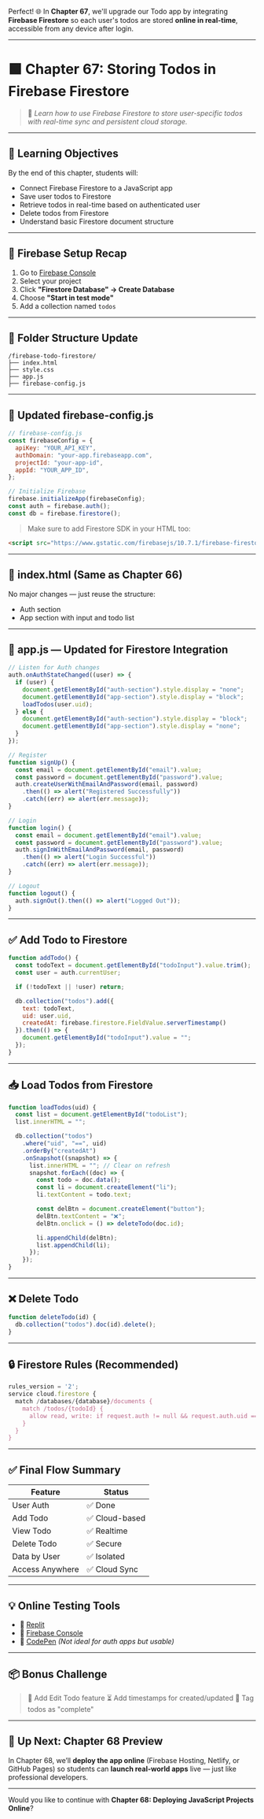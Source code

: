 Perfect! 🌐 In **Chapter 67**, we'll upgrade our Todo app by integrating **Firebase Firestore** so each user's todos are stored **online in real-time**, accessible from any device after login.

---

# 🟩 Chapter 67: **Storing Todos in Firebase Firestore**

> 🎯 *Learn how to use Firebase Firestore to store user-specific todos with real-time sync and persistent cloud storage.*

---

## 🎯 Learning Objectives

By the end of this chapter, students will:

* Connect Firebase Firestore to a JavaScript app
* Save user todos to Firestore
* Retrieve todos in real-time based on authenticated user
* Delete todos from Firestore
* Understand basic Firestore document structure

---

## 🔧 Firebase Setup Recap

1. Go to [Firebase Console](https://console.firebase.google.com/)
2. Select your project
3. Click **"Firestore Database" → Create Database**
4. Choose **"Start in test mode"**
5. Add a collection named `todos`

---

## 📁 Folder Structure Update

```
/firebase-todo-firestore/
├── index.html
├── style.css
├── app.js
├── firebase-config.js
```

---

## 🔌 Updated firebase-config.js

```js
// firebase-config.js
const firebaseConfig = {
  apiKey: "YOUR_API_KEY",
  authDomain: "your-app.firebaseapp.com",
  projectId: "your-app-id",
  appId: "YOUR_APP_ID",
};

// Initialize Firebase
firebase.initializeApp(firebaseConfig);
const auth = firebase.auth();
const db = firebase.firestore();
```

> Make sure to add Firestore SDK in your HTML too:

```html
<script src="https://www.gstatic.com/firebasejs/10.7.1/firebase-firestore.js"></script>
```

---

## 🧩 index.html (Same as Chapter 66)

No major changes — just reuse the structure:

* Auth section
* App section with input and todo list

---

## 🧠 app.js — Updated for Firestore Integration

```js
// Listen for Auth changes
auth.onAuthStateChanged((user) => {
  if (user) {
    document.getElementById("auth-section").style.display = "none";
    document.getElementById("app-section").style.display = "block";
    loadTodos(user.uid);
  } else {
    document.getElementById("auth-section").style.display = "block";
    document.getElementById("app-section").style.display = "none";
  }
});

// Register
function signUp() {
  const email = document.getElementById("email").value;
  const password = document.getElementById("password").value;
  auth.createUserWithEmailAndPassword(email, password)
    .then(() => alert("Registered Successfully"))
    .catch((err) => alert(err.message));
}

// Login
function login() {
  const email = document.getElementById("email").value;
  const password = document.getElementById("password").value;
  auth.signInWithEmailAndPassword(email, password)
    .then(() => alert("Login Successful"))
    .catch((err) => alert(err.message));
}

// Logout
function logout() {
  auth.signOut().then(() => alert("Logged Out"));
}
```

---

## ✅ Add Todo to Firestore

```js
function addTodo() {
  const todoText = document.getElementById("todoInput").value.trim();
  const user = auth.currentUser;

  if (!todoText || !user) return;

  db.collection("todos").add({
    text: todoText,
    uid: user.uid,
    createdAt: firebase.firestore.FieldValue.serverTimestamp()
  }).then(() => {
    document.getElementById("todoInput").value = "";
  });
}
```

---

## 📥 Load Todos from Firestore

```js
function loadTodos(uid) {
  const list = document.getElementById("todoList");
  list.innerHTML = "";

  db.collection("todos")
    .where("uid", "==", uid)
    .orderBy("createdAt")
    .onSnapshot((snapshot) => {
      list.innerHTML = ""; // Clear on refresh
      snapshot.forEach((doc) => {
        const todo = doc.data();
        const li = document.createElement("li");
        li.textContent = todo.text;

        const delBtn = document.createElement("button");
        delBtn.textContent = "❌";
        delBtn.onclick = () => deleteTodo(doc.id);

        li.appendChild(delBtn);
        list.appendChild(li);
      });
    });
}
```

---

## ❌ Delete Todo

```js
function deleteTodo(id) {
  db.collection("todos").doc(id).delete();
}
```

---

## 🔒 Firestore Rules (Recommended)

```js
rules_version = '2';
service cloud.firestore {
  match /databases/{database}/documents {
    match /todos/{todoId} {
      allow read, write: if request.auth != null && request.auth.uid == resource.data.uid;
    }
  }
}
```

---

## ✅ Final Flow Summary

| Feature         | Status        |
| --------------- | ------------- |
| User Auth       | ✅ Done        |
| Add Todo        | ✅ Cloud-based |
| View Todo       | ✅ Realtime    |
| Delete Todo     | ✅ Secure      |
| Data by User    | ✅ Isolated    |
| Access Anywhere | ✅ Cloud Sync  |

---

## 💡 Online Testing Tools

* 🔗 [Replit](https://replit.com/)
* 🔗 [Firebase Console](https://console.firebase.google.com/)
* 🔗 [CodePen](https://codepen.io/) *(Not ideal for auth apps but usable)*

---

## 📦 Bonus Challenge

> 🔐 Add Edit Todo feature
> ⏳ Add timestamps for created/updated
> 🎨 Tag todos as "complete"

---

## 🔮 Up Next: Chapter 68 Preview

In Chapter 68, we’ll **deploy the app online** (Firebase Hosting, Netlify, or GitHub Pages) so students can **launch real-world apps** live — just like professional developers.

---

Would you like to continue with **Chapter 68: Deploying JavaScript Projects Online**?

